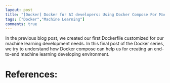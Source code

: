 ```yaml
---
layout: post
title: "[Docker] Docker for AI developers: Using Docker Compose For Machine Learning Applications"
tags: ["Docker","Machine Learning"]
comments: true
---
```

In the previous blog post, we created our first Dockerfile customized for our machine learning development needs. In this final post of the Docker series, we try to understand how Docker compose can help us for creating an end-to-end machine learning developing environment. 


# References:


